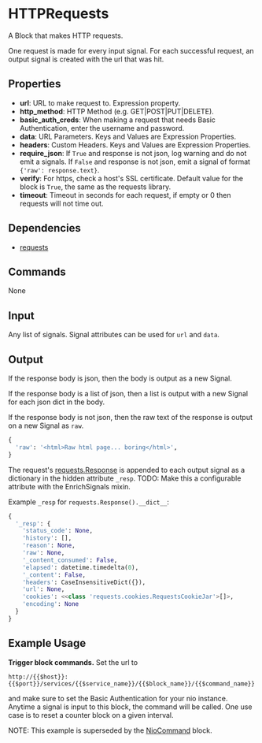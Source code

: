 HTTPRequests
============

A Block that makes HTTP requests.

One request is made for every input signal. For each successful request, an output signal is created with the url that was hit.

Properties
----------

-   **url**: URL to make request to. Expression property.
-   **http_method**: HTTP Method (e.g. GET|POST|PUT|DELETE).
-   **basic_auth_creds**: When making a request that needs Basic Authentication, enter the username and password.
-   **data**: URL Parameters. Keys and Values are Expression Properties.
-   **headers**: Custom Headers. Keys and Values are Expression Properties.
-   **require_json**: If `True` and response is not json, log warning and do not emit a signals. If `False` and response is not json, emit a signal of format `{'raw': response.text}`.
-   **verify**: For https, check a host's SSL certificate. Default value for the block is `True`, the same as the requests library.
-   **timeout**: Timeout in seconds for each request, if empty or 0 then requests will not time out.


Dependencies
------------

-   [requests](https://pypi.python.org/pypi/requests/)

Commands
--------
None

Input
-----
Any list of signals. Signal attributes can be used for `url` and `data`.

Output
------

If the response body is json, then the body is output as a new Signal.

If the response body is a list of json, then a list is output with a new Signal for each json dict in the body.

If the response body is not json, then the raw text of the response is output on a new Signal as `raw`.

```python
{
  'raw': '<html>Raw html page... boring</html>',
}
```

The request's [requests.Response](http://docs.python-requests.org/en/latest/api/#requests.Response) is appended to each output signal as a dictionary in the hidden attribute `_resp`. TODO: Make this a configurable attribute with the EnrichSignals mixin.


Example `_resp` for `requests.Response().__dict__`:

```python
{
  '_resp': {
    'status_code': None,
    'history': [],
    'reason': None,
    'raw': None,
    '_content_consumed': False,
    'elapsed': datetime.timedelta(0),
    '_content': False,
    'headers': CaseInsensitiveDict({}),
    'url': None,
    'cookies': <<class 'requests.cookies.RequestsCookieJar'>[]>,
    'encoding': None
  }
}
```

Example Usage
-------------
**Trigger block commands.** Set the url to 
```
http://{{$host}}:{{$port}}/services/{{$service_name}}/{{$block_name}}/{{$command_name}}
``` 
and make sure to set the Basic Authentication for your nio instance. Anytime a signal is input to this block, the command will be called. One use case is to reset a counter block on a given interval.

NOTE: This example is superseded by the [NioCommand](https://github.com/nio-blocks/nio_command) block.
